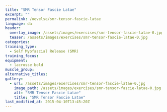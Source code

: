 ```yaml
---
title: "SMR Tensor Fascie Latae"
excerpt: ""
permalink: /oevelse/smr-tensor-fascie-latae
language: da
header:
  overlay_image: /assets/images/exercises/smr-tensor-fascie-latae-0.jpg
  teaser: /assets/images/exercises/smr-tensor-fascie-latae-0.jpg
categories:
training_type: 
  - Self Myofascial Release (SMR)
training_focus: 
equipment:
  - lacrosse bold
muscle_group:
alternative_titles:
gallery:
  - url: /assets/images/exercises/smr-tensor-fascie-latae-0.jpg
    image_path: /assets/images/exercises/smr-tensor-fascie-latae-0.jpg
    alt: "SMR Tensor Fascie Latae"
    title: "SMR Tensor Fascie Latae"
last_modified_at: 2015-04-10T13:45:20Z
---
```



